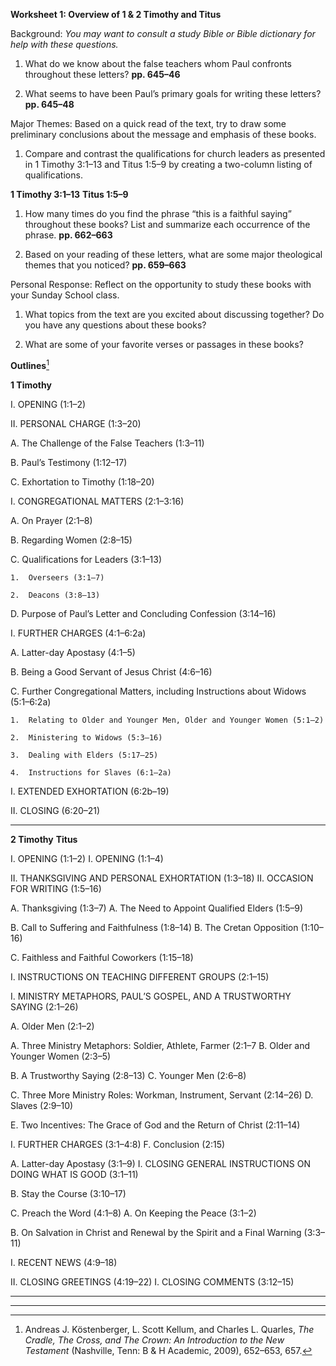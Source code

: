 **Worksheet 1: Overview of 1 & 2 Timothy and Titus**

Background: *You may want to consult a study Bible or Bible dictionary for help with these questions.*

1.  What do we know about the false teachers whom Paul confronts throughout these letters? **pp. 645–46**

2.  What seems to have been Paul’s primary goals for writing these letters? **pp. 645–48**

Major Themes: Based on a quick read of the text, try to draw some preliminary conclusions about the message and emphasis of these books.

1.  Compare and contrast the qualifications for church leaders as presented in 1 Timothy 3:1–13 and Titus 1:5–9 by creating a two-column listing of qualifications.

**1 Timothy 3:1–13** **Titus 1:5–9**

1.  How many times do you find the phrase “this is a faithful saying” throughout these books? List and summarize each occurrence of the phrase. **pp. 662–663**

2.  Based on your reading of these letters, what are some major theological themes that you noticed? **pp. 659–663**

Personal Response: Reflect on the opportunity to study these books with your Sunday School class.

1.  What topics from the text are you excited about discussing together? Do you have any questions about these books?

2.  What are some of your favorite verses or passages in these books?

**Outlines**[^1]

**1 Timothy**

I.  OPENING (1:1–2)

II. PERSONAL CHARGE (1:3–20)

<!-- -->

A.  The Challenge of the False Teachers (1:3–11)

B.  Paul’s Testimony (1:12–17)

C.  Exhortation to Timothy (1:18–20)

<!-- -->

I.  CONGREGATIONAL MATTERS (2:1–3:16)

<!-- -->

A.  On Prayer (2:1–8)

B.  Regarding Women (2:8–15)

C.  Qualifications for Leaders (3:1–13)

    1.  Overseers (3:1–7)

    2.  Deacons (3:8–13)

D.  Purpose of Paul’s Letter and Concluding Confession (3:14–16)

<!-- -->

I.  FURTHER CHARGES (4:1–6:2a)

<!-- -->

A.  Latter-day Apostasy (4:1–5)

B.  Being a Good Servant of Jesus Christ (4:6–16)

C.  Further Congregational Matters, including Instructions about Widows (5:1–6:2a)

    1.  Relating to Older and Younger Men, Older and Younger Women (5:1–2)

    2.  Ministering to Widows (5:3–16)

    3.  Dealing with Elders (5:17–25)

    4.  Instructions for Slaves (6:1–2a)

<!-- -->

I.  EXTENDED EXHORTATION (6:2b–19)

II. CLOSING (6:20–21)

  --------------------------------------------------------------------------------------------------------------------------------------------------------------
  **2 Timothy**                                                              **Titus**
                                                                             
  I.  OPENING (1:1–2)                                                        I.  OPENING (1:1–4)
                                                                             
  II. THANKSGIVING AND PERSONAL EXHORTATION (1:3–18)                         II. OCCASION FOR WRITING (1:5–16)
                                                                             
  <!-- -->                                                                   <!-- -->
                                                                             
  A.  Thanksgiving (1:3–7)                                                   A.  The Need to Appoint Qualified Elders (1:5–9)
                                                                             
  B.  Call to Suffering and Faithfulness (1:8–14)                            B.  The Cretan Opposition (1:10–16)
                                                                             
  C.  Faithless and Faithful Coworkers (1:15–18)                             <!-- -->
                                                                             
  <!-- -->                                                                   I.  INSTRUCTIONS ON TEACHING DIFFERENT GROUPS (2:1–15)
                                                                             
  I.  MINISTRY METAPHORS, PAUL’S GOSPEL, AND A TRUSTWORTHY SAYING (2:1–26)   <!-- -->
                                                                             
  <!-- -->                                                                   A.  Older Men (2:1–2)
                                                                             
  A.  Three Ministry Metaphors: Soldier, Athlete, Farmer (2:1–7              B.  Older and Younger Women (2:3–5)
                                                                             
  B.  A Trustworthy Saying (2:8–13)                                          C.  Younger Men (2:6–8)
                                                                             
  C.  Three More Ministry Roles: Workman, Instrument, Servant (2:14–26)      D.  Slaves (2:9–10)
                                                                             
  <!-- -->                                                                   E.  Two Incentives: The Grace of God and the Return of Christ (2:11–14)
                                                                             
  I.  FURTHER CHARGES (3:1–4:8)                                              F.  Conclusion (2:15)
                                                                             
  <!-- -->                                                                   <!-- -->
                                                                             
  A.  Latter-day Apostasy (3:1–9)                                            I.  CLOSING GENERAL INSTRUCTIONS ON DOING WHAT IS GOOD (3:1–11)
                                                                             
  B.  Stay the Course (3:10–17)                                              <!-- -->
                                                                             
  C.  Preach the Word (4:1–8)                                                A.  On Keeping the Peace (3:1–2)
                                                                             
  <!-- -->                                                                   B.  On Salvation in Christ and Renewal by the Spirit and a Final Warning (3:3–11)
                                                                             
  I.  RECENT NEWS (4:9–18)                                                   <!-- -->
                                                                             
  II. CLOSING GREETINGS (4:19–22)                                            I.  CLOSING COMMENTS (3:12–15)
                                                                             
                                                                             
  -------------------------------------------------------------------------- -----------------------------------------------------------------------------------
  --------------------------------------------------------------------------------------------------------------------------------------------------------------

[^1]: Andreas J. Köstenberger, L. Scott Kellum, and Charles L. Quarles, *The Cradle, The Cross, and The Crown: An Introduction to the New Testament* (Nashville, Tenn: B & H Academic, 2009), 652–653, 657.
